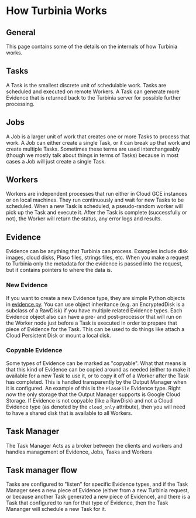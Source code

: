 # How Turbinia Works

## General

This page contains some of the details on the internals of how Turbinia works.

## Tasks

A Task is the smallest discrete unit of schedulable work. Tasks are scheduled
and executed on remote Workers. A Task can generate more Evidence that is
returned back to the Turbinia server for possible further processing.

## Jobs

A Job is a larger unit of work that creates one or more Tasks to process that
work. A Job can either create a single Task, or it can break up that work and
create multiple Tasks. Sometimes these terms are used interchangeably (though we
mostly talk about things in terms of Tasks) because in most cases a Job will
just create a single Task.

## Workers

Workers are independent processes that run either in Cloud GCE instances or on
local machines. They run continuously and wait for new Tasks to be scheduled.
When a new Task is scheduled, a pseudo-random worker will pick up the Task and
execute it. After the Task is complete (successfully or not), the Worker will
return the status, any error logs and results.

## Evidence

Evidence can be anything that Turbinia can process. Examples include disk
images, cloud disks, Plaso files, strings files, etc. When you make a request to
Turbinia only the metadata for the evidence is passed into the request, but it
contains pointers to where the data is.

### New Evidence

If you want to create a new Evidence type, they are simple Python objects in
[evidence.py](https://github.com/google/turbinia/blob/master/turbinia/evidence.py).
You can use object inheritance (e.g. an EncryptedDisk is a subclass of a
RawDisk) if you have multiple related Evidence types. Each Evidence object also
can have a pre- and post-processor that will run on the Worker node just before
a Task is executed in order to prepare that piece of Evidence for the Task. This
can be used to do things like attach a Cloud Persistent Disk or mount a local
disk.

### Copyable Evidence

Some types of Evidence can be marked as "copyable". What that means is that this
kind of Evidence can be copied around as needed (either to make it available for
a new Task to use it, or to copy it off of a Worker after the Task has
completed. This is handled transparently by the Output Manager when it is
configured. An example of this is the `PlasoFile` Evidence type. Right now the
only storage that the Output Manager supports is Google Cloud Storage. If
Evidence is not copyable (like a RawDisk) and not a Cloud Evidence type (as
denoted by the `cloud_only` attribute), then you will need to have a shared disk
that is available to all Workers.

## Task Manager

The Task Manager Acts as a broker between the clients and workers and handles
management of Evidence, Jobs, Tasks and Workers

## Task manager flow

Tasks are configured to "listen" for specific Evidence types, and if the Task
Manager sees a new piece of Evidence (either from a new Turbinia request, or
because another Task generated a new piece of Evidence), and there is a Task
that configured to run for that type of Evidence, then the Task Mananger will
schedule a new Task for it.

